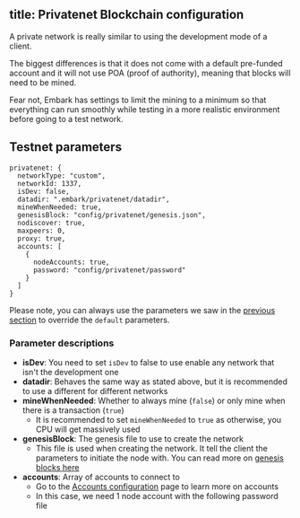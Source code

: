 title: Privatenet Blockchain configuration
---

A private network is really similar to using the development mode of a client.

The biggest differences is that it does not come with a default pre-funded account and it will not use POA (proof of authority), meaning that blocks will need to be mined.

Fear not, Embark has settings to limit the mining to a minimum so that everything can run smoothly while testing in a more realistic environment before going to a test network.

## Testnet parameters

<pre><code class="javascript">privatenet: {
  networkType: "custom",
  networkId: 1337,
  isDev: false,
  datadir: ".embark/privatenet/datadir",
  mineWhenNeeded: true, 
  genesisBlock: "config/privatenet/genesis.json",
  nodiscover: true,
  maxpeers: 0,
  proxy: true,
  accounts: [
    {
      nodeAccounts: true,
      password: "config/privatenet/password"
    }
  ]
}
</code></pre>

Please note, you can always use the parameters we saw in the [previous section](/docs/blockchain_basic_configuration.html) to override the `default` parameters.

### Parameter descriptions

- **isDev**: You need to set `isDev` to false to use enable any network that isn't the development one
- **datadir**: Behaves the same way as stated above, but it is recommended to use a different for different networks
- **mineWhenNeeded**: Whether to always mine (`false`) or only mine when there is a transaction (`true`)
  - It is recommended to set `mineWhenNeeded` to `true` as otherwise, you CPU will get massively used
- **genesisBlock**: The genesis file to use to create the network
  - This file is used when creating the network. It tell the client the parameters to initiate the node with. You can read more on [genesis blocks here](https://arvanaghi.com/blog/explaining-the-genesis-block-in-ethereum/)
- **accounts**: Array of accounts to connect to
  - Go to the [Accounts configuration](/docs/blockchain_accounts_configuration.html) page to learn more on accounts
  - In this case, we need 1 node account with the following password file
